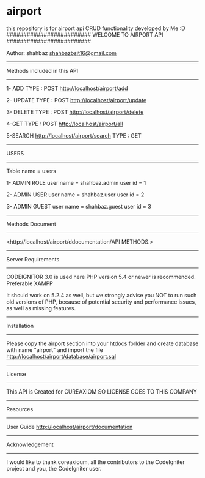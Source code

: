 # airport
this repository is for airport api CRUD functionality developed by Me :D 
#########################
WELCOME TO AIRPORT API
#########################

Author: shahbaz 
shahbazbsit16@gmail.com


*****************************
Methods included in this API
*****************************

1- ADD
TYPE : POST
<http://localhost/airport/add>

2- UPDATE
TYPE : POST
<http://localhost/airport/update>

3- DELETE
TYPE : POST
<http://localhost/airport/delete>

4-GET
TYPE : POST
<http://localhost/airport/all>

5-SEARCH
<http://localhost/airport/search>
TYPE : GET

*****************************
USERS 
*****************************
Table name = users

1- ADMIN ROLE 
user name = shahbaz.admin
user id   = 1

2- ADMIN USER
user name = shahbaz.user
user id   = 2

3- ADMIN GUEST 
user name = shahbaz.guest
user id   = 3



*******************
Methods Document
*******************
<http://localhost/airport/ddocumentation/API METHODS.>



*******************
Server Requirements
*******************
CODEIGNITOR 3.0 is used here
PHP version 5.4 or newer is recommended.
Preferable XAMPP

It should work on 5.2.4 as well, but we strongly advise you NOT to run
such old versions of PHP, because of potential security and performance
issues, as well as missing features.

************
Installation
************

Please copy the airport section into your htdocs forlder
and create database with name "airport"
and import the file 
<http://localhost/airport/database/airport.sql>

*******
License 
*******
This API is Created for CUREAXIOM
SO LICENSE GOES TO THIS COMPANY
*********
Resources
*********

User Guide <http://localhost/airport/documentation>

***************
Acknowledgement
***************

I would like to thank coreaxioum, all the
contributors to the CodeIgniter project and you, the CodeIgniter user.
